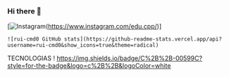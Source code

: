 ### Hi there 👋
[![Instagram](https://img.shields.io/badge/Instagram-E4405F?style=for-the-badge&logo=instagram&logoColor=white)(https://www.instagram.com/edu.cpp/)]

    ![rui-cmd0 GitHub stats](https://github-readme-stats.vercel.app/api?username=rui-cmd0&show_icons=true&theme=radical)

TECNOLOGIAS !
https://img.shields.io/badge/C%2B%2B-00599C?style=for-the-badge&logo=c%2B%2B&logoColor=white

